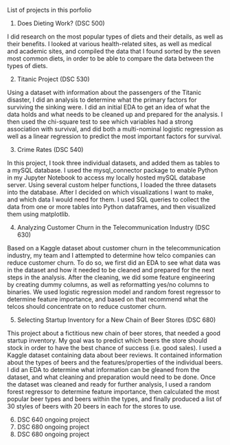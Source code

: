 List of projects in this porfolio

1.	Does Dieting Work? (DSC 500)

I did research on the most popular types of diets and their details, as well as their benefits. I looked at various health-related sites, as well as medical and academic sites, and compiled the data that I found sorted by the seven most common diets, in order to be able to compare the data between the types of diets.

2.	Titanic Project (DSC 530)

Using a dataset with information about the passengers of the Titanic disaster, I did an analysis to determine what the primary factors for surviving the sinking were. I did an initial EDA to get an idea of what the data holds and what needs to be cleaned up and prepared for the analysis. I then used the chi-square test to see which variables had a strong association with survival, and did both a multi-nominal logistic regression as well as a linear regression to predict the most important factors for survival.

3.	Crime Rates (DSC 540)

In this project, I took three individual datasets, and added them as tables to a mySQL database. I used the mysql_connector package to enable Python in my Jupyter Notebook to access my locally hosted mySQL database server. Using several custom helper functions, I loaded the three datasets into the database. After I decided on which visualizations I want to make, and which data I would need for them. I used SQL queries to collect the data from one or more tables into Python dataframes, and then visualized them using matplotlib.

4.	Analyzing Customer Churn in the Telecommunication Industry (DSC 630)

Based on a Kaggle dataset about customer churn in the telecommunication industry, my team and I attempted to determine how telco companies can reduce customer churn. To do so, we first did an EDA to see what data was in the dataset and how it needed to be cleaned and prepared for the next steps in the analysis. After the cleaning, we did some feature engineering by creating dummy columns, as well as reformatting yes/no columns to binaries. We used logistic regression model and random forest regressor to determine feature importance, and based on that recommend what the telcos should concentrate on to reduce customer churn.

5.	Selecting Startup Inventory for a New Chain of Beer Stores (DSC 680)

This project about a fictitious new chain of beer stores, that needed a good startup inventory. My goal was to predict which beers the store should stock in order to have the best chance of success (i.e. good sales). I used a Kaggle dataset containing data about beer reviews. It contained information about the types of beers and the features/properties of the individual beers. I did an EDA to determine what information can be gleaned from the dataset, and what cleaning and preparation would need to be done. Once the dataset was cleaned and ready for further analysis, I used a random forest regressor to determine feature importance, then calculated the most popular beer types and beers within the types, and finally produced a list of 30 styles of beers with 20 beers in each for the stores to use.

6.	DSC 640 ongoing project
7.	DSC 680 ongoing project
8.	DSC 680 ongoing project
